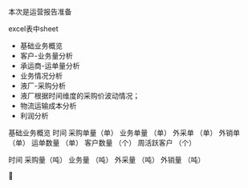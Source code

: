 本次是运营报告准备

excel表中sheet

 *  基础业务概览
 *  客户-业务量分析
 *  承运商-运单量分析
 *  业务情况分析
 *  液厂-采购分析
 *  液厂根据时间维度的采购价波动情况；
 *  物流运输成本分析
 *  利润分析

基础业务概览
时间    采购单量（单）	业务单量  （单）	外采单  （单）	外销单  （单）	运单数量  （单）	客户数量  （个）	周活跃客户  （个）

时间	采购量（吨）	业务量  （吨）	外采量  （吨）	外销量  （吨）

